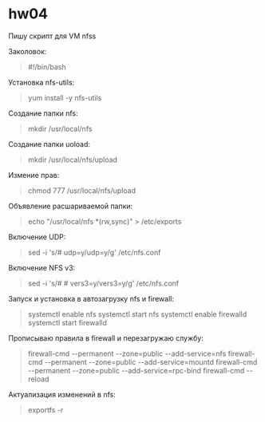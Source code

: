 # hw04
Пишу скрипт для VM nfss

Заколовок:
>#!/bin/bash 

Установка nfs-utils:
>yum install -y nfs-utils

Создание папки nfs:

>mkdir /usr/local/nfs

Создание папки uoload:
>mkdir /usr/local/nfs/upload

Измение прав:

>chmod 777 /usr/local/nfs/upload

Объявление расшариваемой папки:

>echo "/usr/local/nfs     *(rw,sync)" > /etc/exports

Включение UDP:
>sed -i 's/# udp=y/udp=y/g' /etc/nfs.conf

Включение NFS v3:
>sed -i 's/# # vers3=y/vers3=y/g' /etc/nfs.conf

Запуск и установка в автозагрузку nfs и firewall:
>systemctl enable nfs 
>systemctl start nfs
>systemctl enable firewalld
>systemctl start firewalld

Прописываю правила в firewall и перезагружаю службу:
>firewall-cmd --permanent --zone=public --add-service=nfs
>firewall-cmd --permanent --zone=public --add-service=mountd
>firewall-cmd --permanent --zone=public --add-service=rpc-bind
>firewall-cmd --reload

Актуализация изменений в nfs:
>exportfs -r

